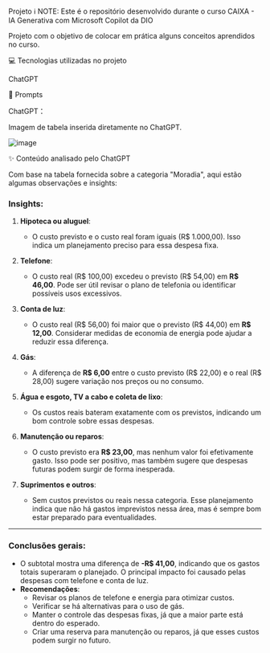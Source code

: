 Projeto 
ℹ️ NOTE: Este é o repositório desenvolvido durante o curso CAIXA - IA Generativa com Microsoft Copilot da DIO

Projeto com o objetivo de colocar em prática alguns conceitos aprendidos no curso. 



💻 Tecnologias utilizadas no projeto

ChatGPT



🧠 Prompts

ChatGPT：

Imagem de tabela inserida diretamente no ChatGPT.

![image](https://github.com/user-attachments/assets/74e33a1a-b247-4304-97ea-75b2b7c76cf8)


✨ Conteúdo analisado pelo ChatGPT 


Com base na tabela fornecida sobre a categoria "Moradia", aqui estão algumas observações e insights:

### **Insights:**
1. **Hipoteca ou aluguel**:
   - O custo previsto e o custo real foram iguais (R$ 1.000,00). Isso indica um planejamento preciso para essa despesa fixa.

2. **Telefone**:
   - O custo real (R$ 100,00) excedeu o previsto (R$ 54,00) em **R$ 46,00**. Pode ser útil revisar o plano de telefonia ou identificar possíveis usos excessivos.

3. **Conta de luz**:
   - O custo real (R$ 56,00) foi maior que o previsto (R$ 44,00) em **R$ 12,00**. Considerar medidas de economia de energia pode ajudar a reduzir essa diferença.

4. **Gás**:
   - A diferença de **R$ 6,00** entre o custo previsto (R$ 22,00) e o real (R$ 28,00) sugere variação nos preços ou no consumo.

5. **Água e esgoto, TV a cabo e coleta de lixo**:
   - Os custos reais bateram exatamente com os previstos, indicando um bom controle sobre essas despesas.

6. **Manutenção ou reparos**:
   - O custo previsto era **R$ 23,00**, mas nenhum valor foi efetivamente gasto. Isso pode ser positivo, mas também sugere que despesas futuras podem surgir de forma inesperada.

7. **Suprimentos e outros**:
   - Sem custos previstos ou reais nessa categoria. Esse planejamento indica que não há gastos imprevistos nessa área, mas é sempre bom estar preparado para eventualidades.

---

### **Conclusões gerais:**
- O subtotal mostra uma diferença de **-R$ 41,00**, indicando que os gastos totais superaram o planejado. O principal impacto foi causado pelas despesas com telefone e conta de luz.
- **Recomendações**:
  - Revisar os planos de telefone e energia para otimizar custos.
  - Verificar se há alternativas para o uso de gás.
  - Manter o controle das despesas fixas, já que a maior parte está dentro do esperado.
  - Criar uma reserva para manutenção ou reparos, já que esses custos podem surgir no futuro. 


